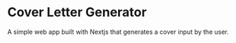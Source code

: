 # Cover Letter Generator

A simple web app built with Nextjs that generates a cover input by the user.

